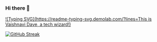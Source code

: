 ### Hi there 👋

[![Typing SVG](https://readme-typing-svg.demolab.com/?lines=This is Vaishnavi Dave, a tech wizard!)](https://git.io/typing-svg)

[![GitHub Streak](https://streak-stats.demolab.com/?user=DaveVaishnavi&theme=codestackr)](https://git.io/streak-stats)

<!--
**DaveVaishnavi/DaveVaishnavi** is a ✨ _special_ ✨ repository because its `README.md` (this file) appears on your GitHub profile.

Here are some ideas to get you started:

- 🔭 I’m currently working on ...
- 🌱 I’m currently learning ...
- 👯 I’m looking to collaborate on ...
- 🤔 I’m looking for help with ...
- 💬 Ask me about ...
- 📫 How to reach me: ...
- 😄 Pronouns: ...
- ⚡ Fun fact: ...
-->
